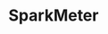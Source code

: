 ---
title: SparkMeter
url: 'http://www.sparkmeter.io/'
categories:
  - f9b2c5ee-8da3-446b-b865-0d716debed30
tags:
  - renewable-energy
description: >-
  Humanitarian smart energy metering solution that purchases wasted unused
  electricity from utilities and resells it to hard-to-reach places and under
  served markets, thus reducing overall energy consumption.
image: null
blueprint: action

---